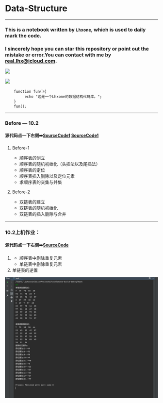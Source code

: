 # Data-Structure

*****

### This is a notebook written by `Lhxone`, which is used to daily mark the code. 

### I sincerely hope you can star this repository or point out the mistake or error.You can contact with me by <real.lhx@icloud.com>.

![](https://img.shields.io/badge/Lhxone-CodeLib-00BFFF)  

![](https://img.shields.io/badge/IMU-00BFFF)


```
    function fun(){
         echo "这是一个Lhxone的数据结构代码库。";
    }
    fun();
```

*****


### Before — 10.2

#### 源代码点一下右侧➡️[SourceCode1](https://github.com/lhxone/Data-Structure/blob/master/before-1.cpp)	[SourceCode1](https://github.com/lhxone/Data-Structure/blob/master/before-2.cpp)


1. Before-1
	* 顺序表的创立
	* 顺序表的随机初始化（头插法以及尾插法）
	* 顺序表的定位
	* 顺序表插入删除以及定位元素
	* 求顺序表的交集与并集

2. Before-2
	* 双链表的建立
	* 双链表的随机初始化
	* 双链表的插入删除与合并

*****

### 10.2上机作业：

#### 源代码点一下右侧➡️[SourceCode](https://github.com/lhxone/Data-Structure/blob/master/10.2作业.cpp)

1. 
	* 顺序表中删除重复元素
	* 单链表中删除重复元素
2. 单链表的逆置

![运行截图](https://github.com/lhxone/Data-Structure/raw/master/10.2.2.png)

